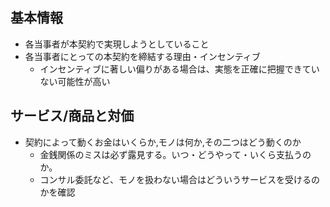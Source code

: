 ## 基本情報
- 各当事者が本契約で実現しようとしていること
- 各当事者にとっての本契約を締結する理由・インセンティブ
  - インセンティブに著しい偏りがある場合は、実態を正確に把握できていない可能性が高い
## サービス/商品と対価
- 契約によって動くお金はいくらか,モノは何か,その二つはどう動くのか
  - 金銭関係のミスは必ず露見する。いつ・どうやって・いくら支払うのか。
  - コンサル委託など、モノを扱わない場合はどういうサービスを受けるのかを確認
